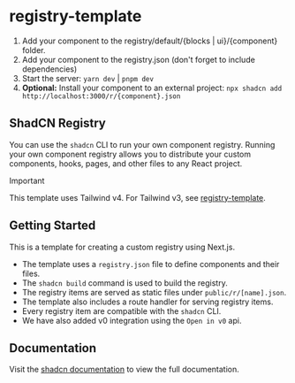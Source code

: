 # registry-template

1. Add your component to the registry/default/{blocks | ui}/{component} folder.
2. Add your component to the registry.json (don't forget to include dependencies)
3. Start the server: `yarn dev` | `pnpm dev`
4. **Optional:** Install your component to an external project: `npx shadcn add http://localhost:3000/r/{component}.json`

## ShadCN Registry

You can use the `shadcn` CLI to run your own component registry. Running your own
component registry allows you to distribute your custom components, hooks, pages, and
other files to any React project.

> [!IMPORTANT]  
> This template uses Tailwind v4. For Tailwind v3, see [registry-template](https://github.com/shadcn-ui/registry-template).

## Getting Started

This is a template for creating a custom registry using Next.js.

- The template uses a `registry.json` file to define components and their files.
- The `shadcn build` command is used to build the registry.
- The registry items are served as static files under `public/r/[name].json`.
- The template also includes a route handler for serving registry items.
- Every registry item are compatible with the `shadcn` CLI.
- We have also added v0 integration using the `Open in v0` api.

## Documentation

Visit the [shadcn documentation](https://ui.shadcn.com/docs/registry) to view the full documentation.
